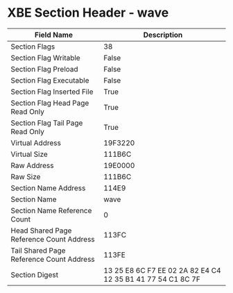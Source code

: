 # XBE Section Header - wave

| Field Name | Description |
|---|---|
| Section Flags | 38 |
| Section Flag Writable | False |
| Section Flag Preload | False |
| Section Flag Executable | False |
| Section Flag Inserted File | True |
| Section Flag Head Page Read Only | True |
| Section Flag Tail Page Read Only | True |
| Virtual Address | 19F3220 |
| Virtual Size | 111B6C |
| Raw Address | 19E0000 |
| Raw Size | 111B6C |
| Section Name Address | 114E9 |
| Section Name | wave |
| Section Name Reference Count | 0 |
| Head Shared Page Reference Count Address | 113FC |
| Tail Shared Page Reference Count Address | 113FE |
| Section Digest | 13 25 E8 6C F7 EE 02 2A 82 E4 C4 12 35 B1 41 77 54 C1 8C 7F |
